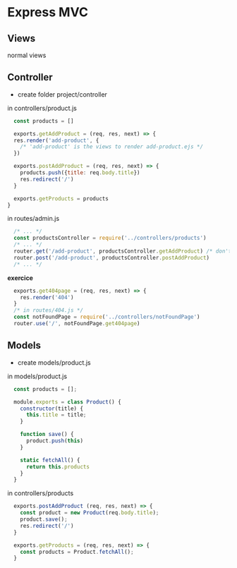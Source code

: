 # Express MVC

## Views
normal views

## Controller

- create folder project/controller

in controllers/product.js
```js
  const products = []

  exports.getAddProduct = (req, res, next) => {
  res.render('add-product', {
    /* 'add-product' is the views to render add-product.ejs */
  })

  exports.postAddProduct = (req, res, next) => {
    products.push({title: req.body.title})
    res.redirect('/')
  }

  exports.getProducts = products
}
```

in routes/admin.js
```js 
  /* ... */
  const productsController = require('../controllers/products')
  /* ... */
  router.get('/add-product', productsController.getAddProduct) /* don't add parentheses */
  router.post('/add-product', productsController.postAddProduct)
  /* ... */
```

**exercice**
```js
  exports.get404page = (req, res, next) => {
    res.render('404')
  }
  /* in routes/404.js */
  const notFoundPage = require('../controllers/notFoundPage')
  router.use('/', notFoundPage.get404page)
```

## Models

- create models/product.js

in models/product.js
```js
  const products = [];

  module.exports = class Product() {
    constructor(title) {
      this.title = title;
    }

    function save() {
      product.push(this)
    }

    static fetchAll() {
      return this.products
    }
  }
```

in controllers/products
```js
  exports.postAddProduct (req, res, next) => {
    const product = new Product(req.body.title);
    product.save();
    res.redirect('/')
  }

  exports.getProducts = (req, res, next) => {
    const products = Product.fetchAll();
  }
```
